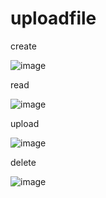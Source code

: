 # uploadfile

create

![image](https://user-images.githubusercontent.com/100106744/159207070-fc4ac250-0a1d-4030-acee-b43259d5e7af.png)


read

![image](https://user-images.githubusercontent.com/100106744/159207143-ea7876c0-1700-4a65-be86-30fea194d91f.png)


upload

![image](https://user-images.githubusercontent.com/100106744/159207217-3a4281b3-5098-45c1-b278-c81c8a57752c.png)


delete

![image](https://user-images.githubusercontent.com/100106744/159207261-363e30bd-ae8b-4018-910a-148ebaf0411a.png)
